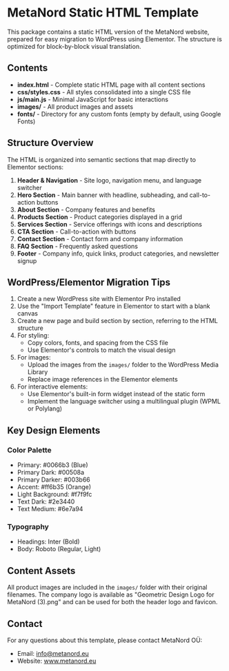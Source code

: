 # MetaNord Static HTML Template

This package contains a static HTML version of the MetaNord website, prepared for easy migration to WordPress using Elementor. The structure is optimized for block-by-block visual translation.

## Contents

- **index.html** - Complete static HTML page with all content sections
- **css/styles.css** - All styles consolidated into a single CSS file
- **js/main.js** - Minimal JavaScript for basic interactions
- **images/** - All product images and assets
- **fonts/** - Directory for any custom fonts (empty by default, using Google Fonts)

## Structure Overview

The HTML is organized into semantic sections that map directly to Elementor sections:

1. **Header & Navigation** - Site logo, navigation menu, and language switcher
2. **Hero Section** - Main banner with headline, subheading, and call-to-action buttons
3. **About Section** - Company features and benefits
4. **Products Section** - Product categories displayed in a grid
5. **Services Section** - Service offerings with icons and descriptions
6. **CTA Section** - Call-to-action with buttons
7. **Contact Section** - Contact form and company information
8. **FAQ Section** - Frequently asked questions
9. **Footer** - Company info, quick links, product categories, and newsletter signup

## WordPress/Elementor Migration Tips

1. Create a new WordPress site with Elementor Pro installed
2. Use the "Import Template" feature in Elementor to start with a blank canvas
3. Create a new page and build section by section, referring to the HTML structure
4. For styling:
   - Copy colors, fonts, and spacing from the CSS file
   - Use Elementor's controls to match the visual design
5. For images:
   - Upload the images from the `images/` folder to the WordPress Media Library
   - Replace image references in the Elementor elements
6. For interactive elements:
   - Use Elementor's built-in form widget instead of the static form
   - Implement the language switcher using a multilingual plugin (WPML or Polylang)

## Key Design Elements

### Color Palette

- Primary: #0066b3 (Blue)
- Primary Dark: #00508a
- Primary Darker: #003b66
- Accent: #ff6b35 (Orange)
- Light Background: #f7f9fc
- Text Dark: #2e3440
- Text Medium: #6e7a94

### Typography

- Headings: Inter (Bold)
- Body: Roboto (Regular, Light)

## Content Assets

All product images are included in the `images/` folder with their original filenames. The company logo is available as "Geometric Design Logo for MetaNord (3).png" and can be used for both the header logo and favicon.

## Contact

For any questions about this template, please contact MetaNord OÜ:
- Email: info@metanord.eu
- Website: www.metanord.eu